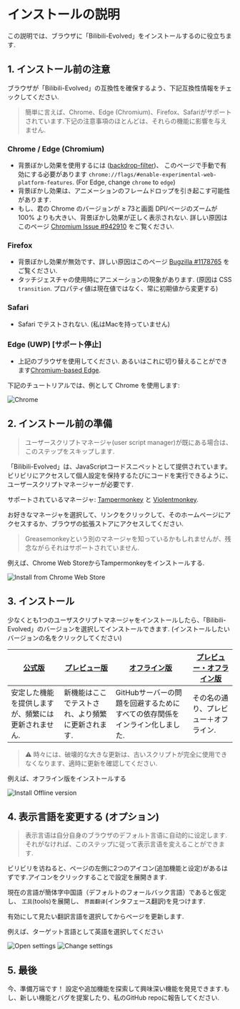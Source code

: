 # インストールの説明
この説明では、ブラウザに「Bilibili-Evolved」をインストールするのに役立ちます.

## 1. インストール前の注意
ブラウザが「Bilibili-Evolved」の互換性を確保するよう、下記互換性情報をチェックしてください.

> 簡単に言えば、Chrome、Edge (Chromium)、Firefox、Safariがサポートされています.下记の注意事項のほとんどは、それらの機能に影響を与えません.

### Chrome / Edge (Chromium)
- 背景ぼかし効果を使用するには ([backdrop-filter](https://developer.mozilla.org/en-US/docs/Web/CSS/backdrop-filter))、 このページで手動で有効にする必要があります `chrome://flags/#enable-experimental-web-platform-features`. (For Edge, change `chrome` to `edge`)
- 背景ぼかし効果は、アニメーションのフレームドロップを引き起こす可能性があります.
- もし、君の Chrome のバージョンが ≥ 73と画面 DPI/ページのズームが 100% よりも大きい、背景ぼかし効果が正しく表示されない. 詳しい原因はこのページ [Chromium Issue #942910](https://bugs.chromium.org/p/chromium/issues/detail?id=942910) をご覧ください.
### Firefox
- 背景ぼかし効果が無効です、詳しい原因はこのページ [Bugzilla #1178765](https://bugzilla.mozilla.org/show_bug.cgi?id=1178765) をご覧ください.
- タッチジェスチャの使用時にアニメーションの現象があります. (原因は CSS `transition`. プロパティ値は現在値ではなく、常に初期値から変更する)
### Safari
- Safari でテストされない. (私はMacを持っていません)
### Edge (UWP) [**サポート停止**]
- 上記のブラウザを使用してください. あるいはこれに切り替えることができます[Chromium-based Edge](https://microsoftedgeinsider.com/).

下記のチュートリアルでは、例として Chrome を使用します:

![Chrome](images/original/chrome.en-US.png)

## 2. インストール前の準備
> ユーザースクリプトマネージャ(user script manager)が既にある場合は、このステップをスキップします.

「Bilibili-Evolved」は、JavaScriptコードスニペットとして提供されています。ビリビリにアクセスして個人設定を保持するたびにコードを実行できるように、ユーザースクリプトマネージャーが必要です.

サポートされているマネージャ: [Tampermonkey](https://tampermonkey.net/) と [Violentmonkey](https://violentmonkey.github.io/).

お好きなマネージャを選択して、リンクをクリックして、そのホームページにアクセスするか、ブラウザの拡張ストアにアクセスしてください.
> Greasemonkeyという別のマネージャを知っているかもしれませんが、残念ながらそれはサポートされていません.

例えば、Chrome Web StoreからTampermonkeyをインストールする.

![Install from Chrome Web Store](images/original/tampermonkey.en-US.png)

## 3. インストール
少なくとも1つのユーザスクリプトマネージャをインストールしたら、「Bilibili-Evolved」のバージョンを選択してインストールできます. (インストールしたいバージョンの名をクリックしてください)

| [公式版](https://github.com/the1812/Bilibili-Evolved/raw/master/bilibili-evolved.user.js) | [プレビュー版](https://github.com/the1812/Bilibili-Evolved/raw/preview/bilibili-evolved.preview.user.js) | [オフライン版](https://github.com/the1812/Bilibili-Evolved/raw/master/bilibili-evolved.offline.user.js) | [プレビュー・オフライン版](https://github.com/the1812/Bilibili-Evolved/raw/preview/bilibili-evolved.preview-offline.user.js) |
| ----------------------------------------------------------------------------------------- | --------------------------------------------------------------------------------------------------- | -------------------------------------------------------------------------------------------------- | ------------------------------------------------------------------------------------------------------------------- |
| 安定した機能を提供しますが、頻繁には更新されません.                                     | 新機能はここでテストされ、より頻繁に更新されます.                                              | GitHubサーバーの問題を回避するためにすべての依存関係をインライン化しました.                                          | その名の通り、プレビュー＋オフライン.                                                                                |

> ⚠ 時々には、破壊的な大きな更新は、古いスクリプトが完全に使用できなくなります、適時に更新を確認してください.

例えば、オフライン版をインストールする

![Install Offline version](images/original/install-script.zh-CN.png)


## 4. 表示言語を変更する (オプション)
> 表示言语は自分自身のブラウザのデフォルト言语に自动的に设定します.それがなければ、このステップに従って表示言语を変えることができます.

ビリビリを访ねると、ページの左側に2つのアイコン(追加機能と设定)があるはずです.アイコンをクリックすることで設定を展開きます.

現在の言語が簡体字中国語（デフォルトのフォールバック言語）であると仮定し、 `工具`(tools)を展開し、 `界面翻译`(インタフェース翻訳)を見つけます.

有効にして見たい翻訳言語を選択してからページを更新します.

例えば、ターゲット言語として英語を選択してください

![Open settings](images/original/settings-icon.en-US.png)
![Change settings](images/original/settings.en-US.png)

## 5. 最後
今、準備万端です！ 設定や追加機能を探索して興味深い機能を発見できます.もし、新しい機能とバグを提案したり、私のGitHub repoに報告してください.